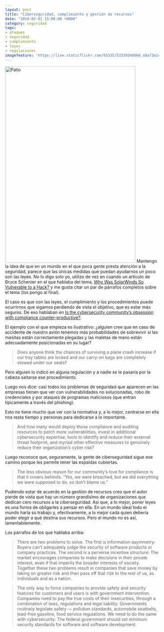 ```yaml
---
layout: post
title: "Ciberseguridad, cumplimiento y gestión de recursos"
date: "2024-02-01 15:00:00 +0000"
category: seguridad
tags:
- ataques
- seguridad
- cumplimiento
- leyes
- regulaciones
imagefeature: 'https://live.staticflickr.com/65535/53339348666_a9a73a1499_z.jpg'
---
```

<a data-flickr-embed="true" href="https://www.flickr.com/photos/fernand0/53339348666/in/dateposted/" title="Patio"><img src="https://live.staticflickr.com/65535/53339348666_a9a73a1499_z.jpg" width="427" height="640" alt="Patio"/></a><script async src="//embedr.flickr.com/assets/client-code.js" charset="utf-8"></script>
Mantengo la idea de que en un mundo en el que poca gente presta atención a la seguridad, parece que las únicas medidas que puedan ayudarnos un poco son las leyes. No lo digo solo yo, utilizo de vez en cuando un artículo de Bruce Schenier en el que hablaba del tema, <a href="https://www.nytimes.com/2021/02/23/opinion/solarwinds-hack.html">Why Was SolarWinds So Vulnerable to a Hack?</a> y me gusta citar un par de párrafos completos sobre el tema (los pongo al final).

El caso es que con las leyes, el cumplimiento y los procedimientos puede ocurrirnos que sigamos perdiendo de vista el objetivo, que es estar más seguros. De eso hablaban en <a hreF="https://www.helpnetsecurity.com/2023/08/29/compliance-standards/">Is the cybersecurity community’s obsession with compliance counter-productive?</a>.

El ejemplo con el que empieza es ilustrativo: ¿alguien cree que en caso de accidente de nuestro avión tenemos más probabilidades de sobrevivir si las mesitas están correctamente plegadas y las maletas de mano están adecuadamente posicionadas en su lugar?

> Does anyone think the chances of surviving a plane crash increase if our tray tables are locked and our carry-on bags are completely stowed under our seats?

Pero alguien lo indicó en alguna regulación y a nadie se le pasaría por la cabeza saltarse ese procedimiento.

Luego nos dice: casi todos los problemas de seguridad que aparecen en las empresas tienen que ver con vulnerabilidades no solucionadas, robo de credenciales y por ataques de programas maliciosos (que entran típicamente a través del phishing).

Esto no tiene mucho que ver con la normativa y, a lo mejor, centrarse en ella nos resta tiempo y personas para dedicarse a lo importante.

> And how many would deploy those compliance and auditing resources to patch more vulnerabilities, invest in additional cybersecurity expertise, tools to identify and reduce their external threat footprint, and myriad other effective measures to genuinely reduce their organization’s cyber risk?

Luego reconoce que, seguramente, la gente de ciberseguridad sigue ese camino porque les permite tener las espaldas cubiertas.

> The less obvious reason for our community’s love for compliance is that it covers behinds. “Yes, we were breached, but we did everything we were supposed to do, so don’t blame us.”

Pudiendo estar de acuerdo en la gestión de recursos creo que el autor pierde de vista que hay un número grandísimo de organizaciones que dedican cero recursos a la ciberseguridad. Así que, a lo mejor, poner leyes es una forma de obligarles a pensar en ella.
En un mundo ideal todo el mundo haría su trabajo y, efectivamente, a lo mejor cada quien debería poder elegir a qué destina sus recursos. Pero el mundo no es así, lamentablemente.

Los párrafos de los que hablaba arriba:

> There are two problems to solve. The first is information asymmetry: Buyers can’t adequately judge the security of software products or company practices. The second is a perverse incentive structure: The market encourages companies to make decisions in their private interest, even if that imperils the broader interests of society. Together these two problems result in companies that save money by taking on greater risk and then pass off that risk to the rest of us, as individuals and as a nation.

> The only way to force companies to provide safety and security features for customers and users is with government intervention. Companies need to pay the true costs of their insecurities, through a combination of laws, regulations and legal liability. Governments routinely legislate safety — pollution standards, automobile seatbelts, lead-free gasoline, food service regulations. We need to do the same with cybersecurity: The federal government should set minimum security standards for software and software development.
